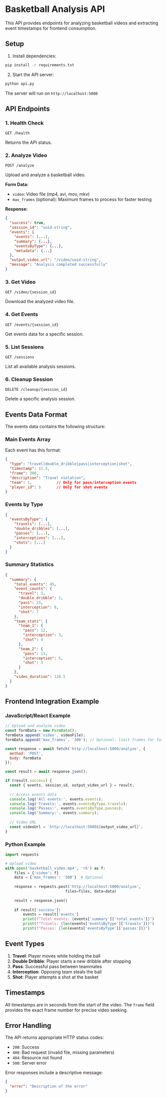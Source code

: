 # Basketball Analysis API

This API provides endpoints for analyzing basketball videos and extracting event timestamps for frontend consumption.

## Setup

1. Install dependencies:
```bash
pip install -r requirements.txt
```

2. Start the API server:
```bash
python api.py
```

The server will run on `http://localhost:5000`

## API Endpoints

### 1. Health Check
```
GET /health
```
Returns the API status.

### 2. Analyze Video
```
POST /analyze
```
Upload and analyze a basketball video.

**Form Data:**
- `video`: Video file (mp4, avi, mov, mkv)
- `max_frames` (optional): Maximum frames to process for faster testing

**Response:**
```json
{
  "success": true,
  "session_id": "uuid-string",
  "events": {
    "events": [...],
    "summary": {...},
    "eventsByType": {...},
    "metadata": {...}
  },
  "output_video_url": "/video/uuid-string",
  "message": "Analysis completed successfully"
}
```

### 3. Get Video
```
GET /video/{session_id}
```
Download the analyzed video file.

### 4. Get Events
```
GET /events/{session_id}
```
Get events data for a specific session.

### 5. List Sessions
```
GET /sessions
```
List all available analysis sessions.

### 6. Cleanup Session
```
DELETE /cleanup/{session_id}
```
Delete a specific analysis session.

## Events Data Format

The events data contains the following structure:

### Main Events Array
Each event has this format:
```json
{
  "type": "travel|double_dribble|pass|interception|shot",
  "timestamp": 12.5,
  "frame": 300,
  "description": "Travel violation",
  "team": 1,           // Only for pass/interception events
  "player_id": 5       // Only for shot events
}
```

### Events by Type
```json
{
  "eventsByType": {
    "travels": [...],
    "double_dribbles": [...],
    "passes": [...],
    "interceptions": [...],
    "shots": [...]
  }
}
```

### Summary Statistics
```json
{
  "summary": {
    "total_events": 45,
    "event_counts": {
      "travel": 3,
      "double_dribble": 2,
      "pass": 25,
      "interception": 8,
      "shot": 7
    },
    "team_stats": {
      "team_1": {
        "pass": 12,
        "interception": 3,
        "shot": 4
      },
      "team_2": {
        "pass": 13,
        "interception": 5,
        "shot": 3
      }
    },
    "video_duration": 120.5
  }
}
```

## Frontend Integration Example

### JavaScript/React Example
```javascript
// Upload and analyze video
const formData = new FormData();
formData.append('video', videoFile);
formData.append('max_frames', '300'); // Optional: limit frames for faster testing

const response = await fetch('http://localhost:5000/analyze', {
  method: 'POST',
  body: formData
});

const result = await response.json();

if (result.success) {
  const { events, session_id, output_video_url } = result;
  
  // Access events data
  console.log('All events:', events.events);
  console.log('Travels:', events.eventsByType.travels);
  console.log('Passes:', events.eventsByType.passes);
  console.log('Summary:', events.summary);
  
  // Video URL
  const videoUrl = `http://localhost:5000${output_video_url}`;
}
```

### Python Example
```python
import requests

# Upload video
with open('basketball_video.mp4', 'rb') as f:
    files = {'video': f}
    data = {'max_frames': '300'}  # Optional
    
    response = requests.post('http://localhost:5000/analyze', 
                           files=files, data=data)
    
    result = response.json()
    
    if result['success']:
        events = result['events']
        print(f"Total events: {events['summary']['total_events']}")
        print(f"Travels: {len(events['eventsByType']['travels'])}")
        print(f"Passes: {len(events['eventsByType']['passes'])}")
```

## Event Types

1. **Travel**: Player moves while holding the ball
2. **Double Dribble**: Player starts a new dribble after stopping
3. **Pass**: Successful pass between teammates
4. **Interception**: Opposing team steals the ball
5. **Shot**: Player attempts a shot at the basket

## Timestamps

All timestamps are in seconds from the start of the video. The `frame` field provides the exact frame number for precise video seeking.

## Error Handling

The API returns appropriate HTTP status codes:
- `200`: Success
- `400`: Bad request (invalid file, missing parameters)
- `404`: Resource not found
- `500`: Server error

Error responses include a descriptive message:
```json
{
  "error": "Description of the error"
}
``` 